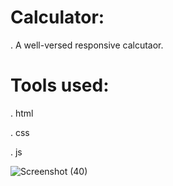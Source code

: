 # Calculator:
. A well-versed responsive calcutaor.


# Tools used:
. html

. css

. js


![Screenshot (40)](https://github.com/02AmanSingh/Calculator/assets/123983692/8d9b0f42-fafb-4b27-9250-8a5e8c93fb08)
